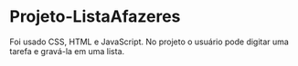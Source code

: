 # Projeto-ListaAfazeres
Foi usado CSS, HTML e JavaScript. No projeto o usuário pode digitar uma tarefa e gravá-la em uma lista.
